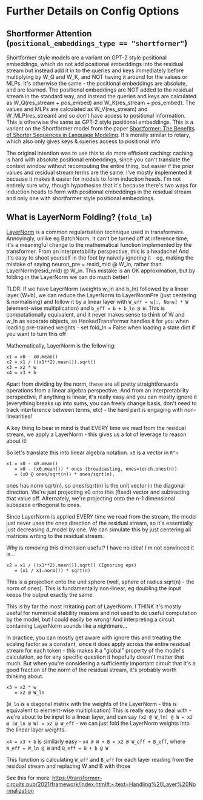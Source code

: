 # Further Details on Config Options
## Shortformer Attention (`positional_embeddings_type == "shortformer"`)
Shortformer style models are a variant on GPT-2 style positional embeddings, which do not add positional embeddings into the residual stream but instead add it in to the queries and keys immediately before multiplying by W_Q and W_K, and NOT having it around for the values or MLPs. It's otherwise the same - the positional embeddings are absolute, and are learned. The positional embeddings are NOT added to the residual stream in the standard way, and instead the queries and keys are calculated as W_Q(res_stream + pos_embed) and W_K(res_stream + pos_embed). The values and MLPs are calculated as W_V(res_stream) and W_MLP(res_stream) and so don't have access to positional information. This is otherwise the same as GPT-2 style positional embeddings. This is a variant on the Shortformer model from the paper [Shortformer: The Benefits of Shorter Sequences in Language Modeling](https://arxiv.org/abs/2012.15832). It's morally similar to rotary, which also only gives keys & queries access to positional info

The original intention was to use this to do more efficient caching: caching is hard with absolute positional embeddings, since you can't translate the context window without recomputing the entire thing, but easier if the prior values and residual stream terms are the same. I've mostly implemented it because it makes it easier for models to form induction heads. I'm not entirely sure why, though hypothesise that it's because there's two ways for induction heads to form with positional embeddings in the residual stream and only one with shortformer style positional embeddings.
    
## What is LayerNorm Folding? (`fold_ln`)
[LayerNorm](https://wandb.ai/wandb_fc/LayerNorm/reports/Layer-Normalization-in-Pytorch-With-Examples---VmlldzoxMjk5MTk1) is a common regularisation technique used in transformers. Annoyingly, unlike eg BatchNorm, it can't be turned off at inference time, it's a meaningful change to the mathematical function implemented by the transformer. From an interpretability perspective, this is a headache! And it's easy to shoot yourself in the foot by naively ignoring it - eg, making the mistake of saying neuron_pre = resid_mid @ W_in, rather than LayerNorm(resid_mid) @ W_in. This mistake is an OK approximation, but by folding in the LayerNorm we can do much better!

TLDR: If we have LayerNorm (weights w_ln and b_ln) followed by a linear layer (W+b), we can reduce the LayerNorm to LayerNormPre (just centering & normalising) and follow it by a linear layer with `W_eff = w[:, None] * W` (element-wise multiplication) and `b_eff = b + b_ln @ W`. This is computationally equivalent, and it never makes sense to think of W and w_ln as separate objects, so HookedTransformer handles it for you when loading pre-trained weights - set fold_ln = False when loading a state dict if you want to turn this off
        
Mathematically, LayerNorm is the following:
```
x1 = x0 - x0.mean()
x2 = x1 / ((x1**2).mean()).sqrt()
x3 = x2 * w
x4 = x3 + b
```
        
Apart from dividing by the norm, these are all pretty straightforwards operations from a linear algebra perspective. And from an interpretability perspective, if anything is linear, it's really easy and you can mostly ignore it (everything breaks up into sums, you can freely change basis, don't need to track interference between terms, etc) - the hard part is engaging with non-linearities!
        
A key thing to bear in mind is that EVERY time we read from the residual stream, we apply a LayerNorm - this gives us a lot of leverage to reason about it!
        
So let's translate this into linear algebra notation.
        `x0` is a vector in `R^n`

```
x1 = x0 - x0.mean()
   = x0 - (x0.mean()) * ones (broadcasting, ones=torch.ones(n))
   = (x0 @ ones/sqrt(n)) * ones/sqrt(n).
```

ones has norm sqrt(n), so ones/sqrt(n) is the unit vector in the diagonal direction. We're just projecting x0 onto this (fixed) vector and subtracting that value off. Alternately, we're projecting onto the n-1 dimensional subspace orthogonal to ones.
            
Since LayerNorm is applied EVERY time we read from the stream, the model just never uses the ones direction of the residual stream, so it's essentially just decreasing d_model by one. We can simulate this by just centering all matrices writing to the residual stream.

Why is removing this dimension useful? I have no idea! I'm not convinced it is...
        
```
x2 = x1 / ((x1**2).mean()).sqrt() (Ignoring eps)
   = (x1 / x1.norm()) * sqrt(n)
```

This is a projection onto the unit sphere (well, sphere of radius sqrt(n) - the norm of ones). This is fundamentally non-linear, eg doubling the input keeps the output exactly the same.

This is by far the most irritating part of LayerNorm. I THINK it's mostly useful for numerical stability reasons and not used to do useful computation by the model, but I could easily be wrong! And interpreting a circuit containing LayerNorm sounds like a nightmare...

In practice, you can mostly get aware with ignore this and treating the scaling factor as a constant, since it does apply across the entire residual stream for each token - this makes it a "global" property of the model's calculation, so for any specific question it hopefully doesn't matter that much. But when you're considering a sufficiently important circuit that it's a good fraction of the norm of the residual stream, it's probably worth thinking about.

```
x3 = x2 * w
   = x2 @ W_ln
```

(`W_ln` is a diagonal matrix with the weights of the LayerNorm - this is equivalent to element-wise multiplication)
This is really easy to deal with - we're about to be input to a linear layer, and can say `(x2 @ W_ln) @ W = x2 @ (W_ln @ W) = x2 @ W_eff` - we can just fold the LayerNorm weights into the linear layer weights.
        
`x4 = x3 + b` is similarly easy - `x4 @ W + B = x2 @ W_eff + B_eff`, where `W_eff = W_ln @ W` and `B_eff = B + b @ W`
        
This function is calculating `W_eff` and `B_eff` for each layer reading from the residual stream and replacing W and B with those
        
        
See this for more: https://transformer-circuits.pub/2021/framework/index.html#:~:text=Handling%20Layer%20Normalization